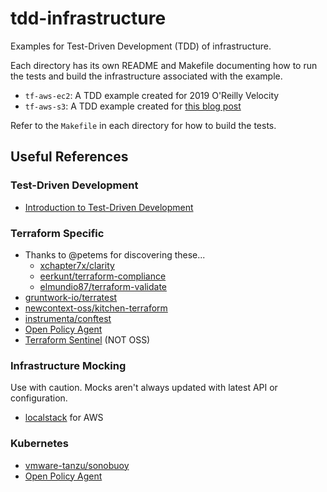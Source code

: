 # tdd-infrastructure

Examples for Test-Driven Development (TDD) of infrastructure.

Each directory has its own README and Makefile documenting
how to run the tests and build the infrastructure associated
with the example.

- `tf-aws-ec2`: A TDD example created for 2019 O'Reilly Velocity
- `tf-aws-s3`: A TDD example created for [this blog post](https://medium.com/@joatmon08/test-driven-development-techniques-for-infrastructure-a73bd1ab273b)

Refer to the `Makefile` in each directory for how to build the tests.

## Useful References

### Test-Driven Development

- [Introduction to Test-Driven Development](https://hackernoon.com/introduction-to-test-driven-development-tdd-61a13bc92d92)

### Terraform Specific

- Thanks to @petems for discovering these...
  - [xchapter7x/clarity](https://github.com/xchapter7x/clarity)
  - [eerkunt/terraform-compliance](https://github.com/eerkunt/terraform-compliance)
  - [elmundio87/terraform-validate](https://github.com/elmundio87/terraform_validate)
- [gruntwork-io/terratest](https://github.com/gruntwork-io/terratest)
- [newcontext-oss/kitchen-terraform](https://github.com/newcontext-oss/kitchen-terraform)
- [instrumenta/conftest](https://github.com/instrumenta/conftest)
- [Open Policy Agent](https://www.openpolicyagent.org/docs/latest/terraform/)
- [Terraform Sentinel](https://www.terraform.io/docs/cloud/sentinel/index.html) (NOT OSS)

### Infrastructure Mocking

Use with caution. Mocks aren't always updated with latest API or configuration.

- [localstack](https://github.com/localstack/localstack) for AWS

### Kubernetes

- [vmware-tanzu/sonobuoy](https://github.com/vmware-tanzu/sonobuoy)
- [Open Policy Agent](https://www.openpolicyagent.org/docs/latest/kubernetes-tutorial/)